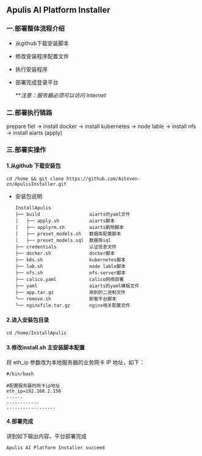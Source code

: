 ## Apulis AI Platform Installer

### 一.部署整体流程介绍

- 从github下载安装脚本

- 修改安装程序配置文件

- 执行安装程序

- 部署完成登录平台

  ***注意：服务器必须可以访问 Internet*

### 二.部署执行链路

prepare fiel -> install docker -> install kubernetes -> node lable -> install nfs ->  install aiarts (apply)

### 三.部署实操作

#### 1.从github 下载安装包

```shell
cd /home && git clone https://github.com/Asteven-zn/ApulisInstaller.git
```

- 安装包说明

  ```shell
  InstallApulis
  ├── build                  aiarts的yaml文件
  │   ├── apply.sh           aiarts脚本
  │   ├── applyrm.sh         aiarts删除脚本
  │   ├── preset_models.sh   数据库配置脚本
  │   ├── preset_models.sql  数据库sql
  ├── credentials            认证信息文件               
  ├── docker.sh              docker脚本
  ├── k8s.sh                 kubernetes脚本
  ├── lab.sh                 node lable脚本
  ├── nfs.sh                 nfs-server脚本
  ├── calico.yaml            calico网络部署
  ├── yaml                   aiarts的yaml模板文件
  ├── app.tar.gz             用到的二进制文件
  └── remove.sh              卸载平台脚本
  └── nginxfile.tar.gz       nginx相关配置文件
  ```

#### 2.进入安装包目录

```shell
cd /home/InstallApulis
```

#### 3.修改install.sh 主安装脚本配置

将 eth_ip 参数改为本地服务器的业务网卡 IP 地址，如下：

```shell
#/bin/bash

#配置服务器的网卡ip地址
eth_ip=192.168.2.156
......
............
..................
```

#### 4.部署完成

讲到如下输出内容，平台部署完成

```shell
Apulis AI Platform Installer succeed
```

